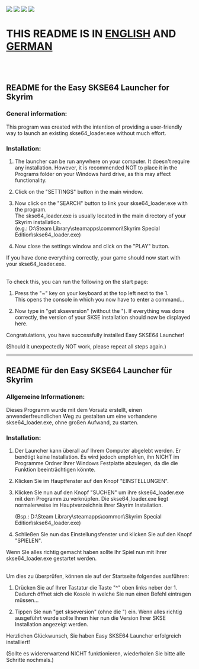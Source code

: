![](https://img.shields.io/github/downloads/X00LA/Easy-SKSE64-Launcher/total?style=flat-square) [![](https://img.shields.io/badge/license-CC--BY--NC-green?style=flat-square)](https://creativecommons.org/licenses/by-nc/4.0/) ![](https://img.shields.io/badge/platform-Win%20x64-blue?style=flat-square) [![](https://img.shields.io/badge/dependencies-.NET%206.0-orange?style=flat-square)](https://download.visualstudio.microsoft.com/download/pr/035efed3-6386-4e1d-bcbc-384a20ebf47e/abfbea2303e0ce9cb15d430314e5858f/windowsdesktop-runtime-6.0.14-win-x64.exe
)
# THIS README IS IN [ENGLISH](https://github.com/X00LA/Easy-SKSE64-Launcher/edit/main/README.md#readme-for-the-easy-skse64-launcher-for-skyrim) AND [GERMAN](https://github.com/X00LA/Easy-SKSE64-Launcher/edit/main/README.md#readme-f%C3%BCr-den-easy-skse64-launcher-f%C3%BCr-skyrim)
<br><br>
## README for the Easy SKSE64 Launcher for Skyrim  
  
### General information:  
This program was created with the intention of providing a user-friendly way to
launch an existing skse64_loader.exe without much effort.  
  
### Installation:  
  
1. The launcher can be run anywhere on your computer. It doesn't require any
   installation. However, it is recommended NOT to place it in the Programs folder
   on your Windows hard drive, as this may affect functionality.  
  
2. Click on the "SETTINGS" button in the main window.  
  
3. Now click on the "SEARCH" button to link your skse64_loader.exe with the program.  
   The skse64_loader.exe is usually located in the main directory of your Skyrim
   installation.  
   (e.g.: D:\Steam Library\steamapps\common\Skyrim Special Edition\skse64_loader.exe)
  
4. Now close the settings window and click on the "PLAY" button.
  
If you have done everything correctly, your game should now start with your skse64_loader.exe.<br><br>
  
To check this, you can run the following on the start page:  
  
1. Press the "~" key on your keyboard at the top left next to the 1.  
   This opens the console in which you now have to enter a command...  
  
2. Now type in "get skseversion" (without the "). If everything was done correctly,
   the version of your SKSE installation should now be displayed here.  
  
Congratulations, you have successfully installed Easy SKSE64 Launcher!  

(Should it unexpectedly NOT work, please repeat all steps again.)

***

## README für den Easy SKSE64 Launcher für Skyrim
  
### Allgemeine Informationen:
Dieses Programm wurde mit dem Vorsatz erstellt, einen anwenderfreundlichen Weg zu gestalten
um eine vorhandene skse64_loader.exe, ohne großen Aufwand, zu starten.
  
### Installation:
  
1. Der Launcher kann überall auf Ihrem Computer abgelebt werden. Er benötigt keine Installation.
   Es wird jedoch empfohlen, ihn NICHT im Programme Ordner Ihrer Windows Festplatte abzulegen,
   da die die Funktion beeinträchtigen könnte.
  
2. Klicken Sie im Hauptfenster auf den Knopf "EINSTELLUNGEN".
  
3. Klicken SIe nun auf den Knopf "SUCHEN" um ihre skse64_loader.exe mit dem Programm zu verknüpfen.
   Die skse64_loader.exe liegt normalerweise im Hauptverzeichnis ihrer Skyrim Installation.
   
   (Bsp.: D:\Steam Library\steamapps\common\Skyrim Special Edition\skse64_loader.exe)
  
4. Schließen Sie nun das Einstellungsfenster und klicken Sie auf den Knopf "SPIELEN".
  
Wenn SIe alles richtig gemacht haben sollte Ihr Spiel nun mit Ihrer skse64_loader.exe gestartet werden.<br><br>
  
Um dies zu überprüfen, können sie auf der Startseite folgendes ausführen:
  
1. Drücken Sie auf Ihrer Tastatur die Taste "^" oben links neber der 1. Dadurch öffnet sich die
   Kosole in welche Sie nun einen Befehl eintragen müssen...
  
2. Tippen Sie nun "get skseversion" (ohne die ") ein. Wenn alles richtig ausgeführt wurde sollte
   Ihnen hier nun die Version Ihrer SKSE Installation angezeigt werden.
  
Herzlichen Glückwunsch, Sie haben Easy SKSE64 Launcher erfolgreich installiert!
  
(Sollte es widererwartend NICHT funktionieren, wiederholen Sie bitte alle Schritte nochmals.)
